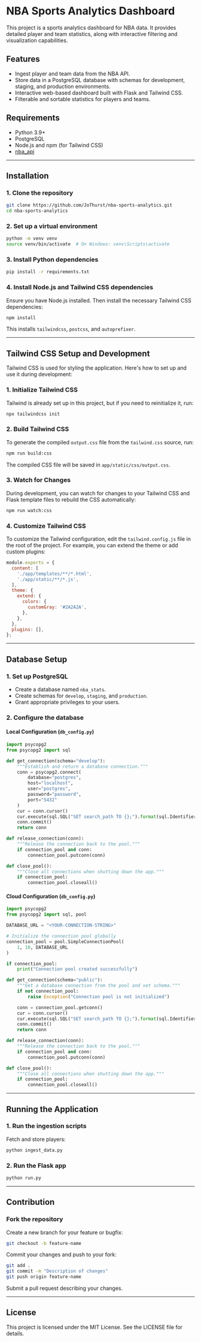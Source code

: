 
# NBA Sports Analytics Dashboard

This project is a sports analytics dashboard for NBA data. It provides detailed player and team statistics, along with interactive filtering and visualization capabilities.

## Features

- Ingest player and team data from the NBA API.
- Store data in a PostgreSQL database with schemas for development, staging, and production environments.
- Interactive web-based dashboard built with Flask and Tailwind CSS.
- Filterable and sortable statistics for players and teams.

## Requirements

- Python 3.9+
- PostgreSQL
- Node.js and npm (for Tailwind CSS)
- [nba_api](https://github.com/swar/nba_api)

---

## Installation

### 1. Clone the repository

```bash
git clone https://github.com/JoThurst/nba-sports-analytics.git
cd nba-sports-analytics

```

### 2. Set up a virtual environment

```bash
python -m venv venv
source venv/bin/activate  # On Windows: venv\Scripts\activate

```

### 3. Install Python dependencies

```bash
pip install -r requirements.txt

```

### 4. Install Node.js and Tailwind CSS dependencies

Ensure you have Node.js installed. Then install the necessary Tailwind CSS dependencies:

```bash
npm install

```

This installs `tailwindcss`, `postcss`, and `autoprefixer`.

---

## Tailwind CSS Setup and Development

Tailwind CSS is used for styling the application. Here's how to set up and use it during development:

### 1. Initialize Tailwind CSS

Tailwind is already set up in this project, but if you need to reinitialize it, run:

```bash
npx tailwindcss init

```

### 2. Build Tailwind CSS

To generate the compiled `output.css` file from the `tailwind.css` source, run:

```bash
npm run build:css

```

The compiled CSS file will be saved in `app/static/css/output.css`.

### 3. Watch for Changes

During development, you can watch for changes to your Tailwind CSS and Flask template files to rebuild the CSS automatically:

```bash
npm run watch:css

```

### 4. Customize Tailwind CSS

To customize the Tailwind configuration, edit the `tailwind.config.js` file in the root of the project. For example, you can extend the theme or add custom plugins:

```javascript
module.exports = {
  content: [
    './app/templates/**/*.html',
    './app/static/**/*.js',
  ],
  theme: {
    extend: {
      colors: {
        customGray: '#2A2A2A',
      },
    },
  },
  plugins: [],
};

```

---

## Database Setup

### 1. Set up PostgreSQL

- Create a database named `nba_stats`.
- Create schemas for `develop`, `staging`, and `production`.
- Grant appropriate privileges to your users.

### 2. Configure the database

#### Local Configuration (`db_config.py`)

```python
import psycopg2
from psycopg2 import sql

def get_connection(schema="develop"):
    """Establish and return a database connection."""
    conn = psycopg2.connect(
        database="postgres",
        host="localhost",
        user="postgres",
        password="password",
        port="5432"
    )
    cur = conn.cursor()
    cur.execute(sql.SQL("SET search_path TO {};").format(sql.Identifier(schema)))
    conn.commit()
    return conn

def release_connection(conn):
    """Release the connection back to the pool."""
    if connection_pool and conn:
        connection_pool.putconn(conn)

def close_pool():
    """Close all connections when shutting down the app."""
    if connection_pool:
        connection_pool.closeall()

```

#### Cloud Configuration (`db_config.py`)

```python
import psycopg2
from psycopg2 import sql, pool

DATABASE_URL = "<YOUR-CONNECTION-STRING>"

# Initialize the connection pool globally
connection_pool = pool.SimpleConnectionPool(
    1, 10, DATABASE_URL
)

if connection_pool:
    print("Connection pool created successfully")

def get_connection(schema="public"):
    """Get a database connection from the pool and set schema."""
    if not connection_pool:
        raise Exception("Connection pool is not initialized")

    conn = connection_pool.getconn()
    cur = conn.cursor()
    cur.execute(sql.SQL("SET search_path TO {};").format(sql.Identifier(schema)))
    conn.commit()
    return conn

def release_connection(conn):
    """Release the connection back to the pool."""
    if connection_pool and conn:
        connection_pool.putconn(conn)

def close_pool():
    """Close all connections when shutting down the app."""
    if connection_pool:
        connection_pool.closeall()

```

---

## Running the Application

### 1. Run the ingestion scripts

Fetch and store players:

```bash
python ingest_data.py

```

### 2. Run the Flask app

```bash
python run.py

```

---

## Contribution

### Fork the repository

Create a new branch for your feature or bugfix:

```bash
git checkout -b feature-name

```

Commit your changes and push to your fork:

```bash
git add .
git commit -m "Description of changes"
git push origin feature-name

```

Submit a pull request describing your changes.

---

## License

This project is licensed under the MIT License. See the LICENSE file for details.
